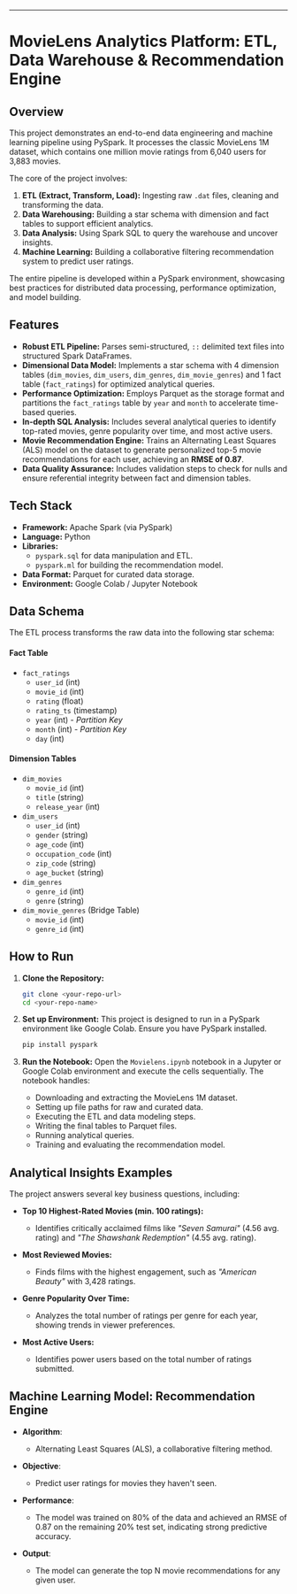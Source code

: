 
-----

# MovieLens Analytics Platform: ETL, Data Warehouse & Recommendation Engine

## Overview

This project demonstrates an end-to-end data engineering and machine learning pipeline using PySpark. It processes the classic MovieLens 1M dataset, which contains one million movie ratings from 6,040 users for 3,883 movies.

The core of the project involves:

1.  **ETL (Extract, Transform, Load):** Ingesting raw `.dat` files, cleaning and transforming the data.
2.  **Data Warehousing:** Building a star schema with dimension and fact tables to support efficient analytics.
3.  **Data Analysis:** Using Spark SQL to query the warehouse and uncover insights.
4.  **Machine Learning:** Building a collaborative filtering recommendation system to predict user ratings.

The entire pipeline is developed within a PySpark environment, showcasing best practices for distributed data processing, performance optimization, and model building.

## Features

  * **Robust ETL Pipeline:** Parses semi-structured, `::` delimited text files into structured Spark DataFrames.
  * **Dimensional Data Model:** Implements a star schema with 4 dimension tables (`dim_movies`, `dim_users`, `dim_genres`, `dim_movie_genres`) and 1 fact table (`fact_ratings`) for optimized analytical queries.
  * **Performance Optimization:** Employs Parquet as the storage format and partitions the `fact_ratings` table by `year` and `month` to accelerate time-based queries.
  * **In-depth SQL Analysis:** Includes several analytical queries to identify top-rated movies, genre popularity over time, and most active users.
  * **Movie Recommendation Engine:** Trains an Alternating Least Squares (ALS) model on the dataset to generate personalized top-5 movie recommendations for each user, achieving an **RMSE of 0.87**.
  * **Data Quality Assurance:** Includes validation steps to check for nulls and ensure referential integrity between fact and dimension tables.

## Tech Stack

  * **Framework:** Apache Spark (via PySpark)
  * **Language:** Python
  * **Libraries:**
      * `pyspark.sql` for data manipulation and ETL.
      * `pyspark.ml` for building the recommendation model.
  * **Data Format:** Parquet for curated data storage.
  * **Environment:** Google Colab / Jupyter Notebook

## Data Schema

The ETL process transforms the raw data into the following star schema:

#### Fact Table

  * `fact_ratings`
      * `user_id` (int)
      * `movie_id` (int)
      * `rating` (float)
      * `rating_ts` (timestamp)
      * `year` (int) - *Partition Key*
      * `month` (int) - *Partition Key*
      * `day` (int)

#### Dimension Tables

  * `dim_movies`
      * `movie_id` (int)
      * `title` (string)
      * `release_year` (int)
  * `dim_users`
      * `user_id` (int)
      * `gender` (string)
      * `age_code` (int)
      * `occupation_code` (int)
      * `zip_code` (string)
      * `age_bucket` (string)
  * `dim_genres`
      * `genre_id` (int)
      * `genre` (string)
  * `dim_movie_genres` (Bridge Table)
      * `movie_id` (int)
      * `genre_id` (int)

## How to Run

1.  **Clone the Repository:**

    ```bash
    git clone <your-repo-url>
    cd <your-repo-name>
    ```

2.  **Set up Environment:**
    This project is designed to run in a PySpark environment like Google Colab. Ensure you have PySpark installed.

    ```bash
    pip install pyspark
    ```

3.  **Run the Notebook:**
    Open the `Movielens.ipynb` notebook in a Jupyter or Google Colab environment and execute the cells sequentially. The notebook handles:

      * Downloading and extracting the MovieLens 1M dataset.
      * Setting up file paths for raw and curated data.
      * Executing the ETL and data modeling steps.
      * Writing the final tables to Parquet files.
      * Running analytical queries.
      * Training and evaluating the recommendation model.

## Analytical Insights Examples

The project answers several key business questions, including:

  * **Top 10 Highest-Rated Movies (min. 100 ratings):**

      * Identifies critically acclaimed films like *"Seven Samurai"* (4.56 avg. rating) and *"The Shawshank Redemption"* (4.55 avg. rating).

  * **Most Reviewed Movies:**

      * Finds films with the highest engagement, such as *"American Beauty"* with 3,428 ratings.

  * **Genre Popularity Over Time:**

      * Analyzes the total number of ratings per genre for each year, showing trends in viewer preferences.

  * **Most Active Users:**

      * Identifies power users based on the total number of ratings submitted.

## Machine Learning Model: Recommendation Engine
* **Algorithm**: 
    * Alternating Least Squares (ALS), a collaborative filtering method.

* **Objective**: 
    * Predict user ratings for movies they haven't seen.

* **Performance**: 
    * The model was trained on 80% of the data and achieved an RMSE of 0.87 on the remaining 20% test set, indicating strong predictive accuracy.

* **Output**: 
    * The model can generate the top N movie recommendations for any given user.
